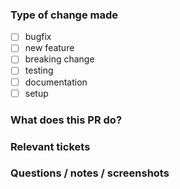 ### Type of change made
- [ ] bugfix
- [ ] new feature
- [ ] breaking change
- [ ] testing
- [ ] documentation
- [ ] setup

### What does this PR do?

### Relevant tickets

### Questions / notes / screenshots
